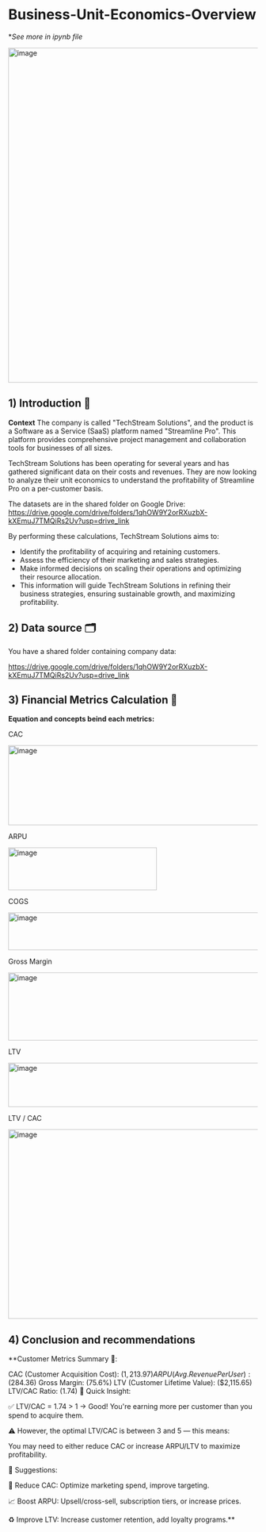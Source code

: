 # Business-Unit-Economics-Overview
**See more in ipynb file*

<img width="1200" height="675" alt="image" src="https://github.com/user-attachments/assets/d82ba90f-fa07-4ea8-879c-022773dd402b" />

## 1) Introduction 📜
**Context**
The company is called "TechStream Solutions", and the product is a Software as a Service (SaaS) platform named "Streamline Pro". This platform provides comprehensive project management and collaboration tools for businesses of all sizes.

TechStream Solutions has been operating for several years and has gathered significant data on their costs and revenues. They are now looking to analyze their unit economics to understand the profitability of Streamline Pro on a per-customer basis.

The datasets are in the shared folder on Google Drive:
https://drive.google.com/drive/folders/1qhOW9Y2orRXuzbX-kXEmuJ7TMQiRs2Uv?usp=drive_link

By performing these calculations, TechStream Solutions aims to:

- Identify the profitability of acquiring and retaining customers.
- Assess the efficiency of their marketing and sales strategies.
- Make informed decisions on scaling their operations and optimizing their resource allocation.
- This information will guide TechStream Solutions in refining their business strategies, ensuring sustainable growth, and maximizing profitability.

## 2) Data source 🗂️
You have a shared folder containing company data:

https://drive.google.com/drive/folders/1qhOW9Y2orRXuzbX-kXEmuJ7TMQiRs2Uv?usp=drive_link

## 3) Financial Metrics Calculation 🧮
**Equation and concepts beind each metrics:**

CAC

<img width="659" height="161" alt="image" src="https://github.com/user-attachments/assets/d1f4766c-23ca-45a9-9a3d-b5b9705e1a9f" />

ARPU

<img width="300" height="86" alt="image" src="https://github.com/user-attachments/assets/8fbdde38-1365-43b4-8083-ff20eb82bc6a" />

COGS

<img width="780" height="76" alt="image" src="https://github.com/user-attachments/assets/05514711-92e3-42f1-8f95-41f81be1ea46" />

Gross Margin

<img width="657" height="137" alt="image" src="https://github.com/user-attachments/assets/e28b251d-cad2-4519-badd-fa7ef114c1b3" />

LTV

<img width="733" height="89" alt="image" src="https://github.com/user-attachments/assets/613ff094-ae63-4883-9fed-92a8e1de190e" />

LTV / CAC

<img width="729" height="382" alt="image" src="https://github.com/user-attachments/assets/c5d7173d-8de8-49a0-ab8e-c9fc9cf45577" />

## 4) Conclusion and recommendations
**Customer Metrics Summary 📝:

CAC (Customer Acquisition Cost): ($1,213.97)
ARPU (Avg. Revenue Per User): ($284.36)
Gross Margin: (75.6%)
LTV (Customer Lifetime Value): ($2,115.65)
LTV/CAC Ratio: (1.74)
🧠 Quick Insight:

✅ LTV/CAC = 1.74 > 1 → Good! You're earning more per customer than you spend to acquire them.

⚠️ However, the optimal LTV/CAC is between 3 and 5 — this means:

You may need to either reduce CAC or increase ARPU/LTV to maximize profitability.

📌 Suggestions:

🔻 Reduce CAC: Optimize marketing spend, improve targeting.

📈 Boost ARPU: Upsell/cross-sell, subscription tiers, or increase prices.

♻️ Improve LTV: Increase customer retention, add loyalty programs.**

